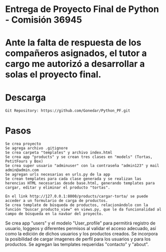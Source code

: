 # Entrega de Proyecto Final de Python - Comisión 36945

# Ante la falta de respuesta de los compañeros asignados, el tutor a cargo me autorizó a desarrollar a solas el proyecto final.

# Descarga

    Git Repository: https://github.com/Gonedar/Python_PF.git

# Pasos

    Se crea proyecto
    Se agrega archivo .gitignore
    Se crea carpeta "templates" y archivo index.html
    Se crea app "products" y se crean tres clases en "models" (Tortas, PetitFours y Box)
    Se crea super usuario "adminuser" con la contraseña "admin123" y mail admin@admin.com
    Se agregan urls necesarias en urls.py de la app
    Se crean templates para cada clase generada y se realizan las herencias HTML necesarias desde base.html, generando templates para cargar, editar y eliminar el producto "tortas". 

    En el link http://127.0.0.1:8000/products/cargar-torta/ se puede acceder a un formulario de carga de productos.
    Se crea template de búsqueda de productos, relacionándolo con la función "buscar_producto_view" en views.py, que le da funcionalidad al campo de búsqueda en la navbar del proyecto.
Se crea app "users" y el modelo "User_profile" para permitirá registro de usuario, loggeos y diferentes permisos al validar el acceso adecuado, así como la edición de dichos usuarios y los productos creados. 
Se incorpora la posibilidad de cargar imagenes de perfil para los usuarios y para los productos.
Se agregan las templates requeridas "contacto" y "about".
